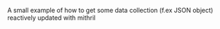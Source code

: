 A small example of how to get some data collection (f.ex JSON object) reactively updated with mithril